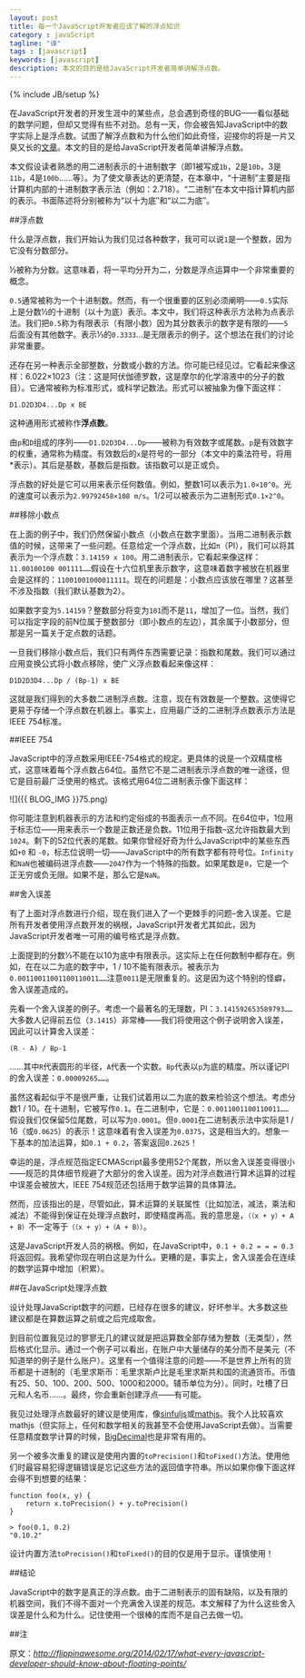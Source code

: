 ```yaml
---
layout: post
title: 每一个JavaScript开发者应该了解的浮点知识
category : javaScript
tagline: "译"
tags : [javascript]
keywords: [javascript]
description: 本文的目的是给JavaScript开发者简单讲解浮点数。
---
```

{% include JB/setup %}

在JavaScript开发者的开发生涯中的某些点，总会遇到奇怪的BUG——看似基础的数学问题，但却又觉得有些不对劲。总有一天，你会被告知JavaScript中的数字实际上是浮点数。试图了解浮点数和为什么他们如此奇怪，迎接你的将是一片又臭又长的[文章](http://docs.oracle.com/cd/E19957-01/806-3568/ncg_goldberg.html)。本文的目的是给JavaScript开发者简单讲解浮点数。

本文假设读者熟悉的用二进制表示的十进制数字（即1被写成`1b`，2是`10b`，3是`11b`，4是`100b`……等）。为了使文章表达的更清楚，在本章中，“十进制”主要是指计算机内部的十进制数字表示法（例如：2.718）。“二进制”在本文中指计算机内部的表示。书面陈述将分别被称为“以十为底″和“以二为底″。

##浮点数

什么是浮点数，我们开始认为我们见过各种数字，我可可以说`1`是一个整数，因为它没有分数部分。

½被称为分数。这意味着，将一平均分开为二，分数是浮点运算中一个非常重要的概念。

`0.5`通常被称为一个十进制数。然而，有一个很重要的区别必须阐明——`0.5`实际上是分数½的十进制（以十为底）表示。本文中，我们将这种表示方法称为点表示法。我们把`0.5`称为有限表示（有限小数）因为其分数表示的数字是有限的——`5`后面没有其他数字。表示⅓的`0.3333`…是无限表示的例子。这个想法在我们的讨论非常重要。 

还存在另一种表示全部整数，分数或小数的方法。你可能已经见过。它看起来像这样：6.022×1023（注：这是阿伏伽德罗数，这是摩尔的化学溶液中的分子的数目）。它通常被称为标准形式，或科学记数法。形式可以被抽象为像下面这样：

	D1.D2D3D4...Dp x BE

这种通用形式被称作**浮点数**。

由`p`和`D`组成的序列——`D1.D2D3D4...Dp`——被称为有效数字或尾数。`p`是有效数字的权重，通常称为精度。有效数后的`x`是符号的一部分（本文中的乘法符号，将用\*表示）。其后是基数，基数后是指数。该指数可以是正或负。

浮点数的好处是它可以用来表示任何数值。例如，整数1可以表示为`1.0×10^0`。光的速度可以表示为`2.99792458×108 m/s`。1/2可以被表示为二进制形式`0.1×2^0`。

##移除小数点

在上面的例子中，我们仍然保留小数点（小数点在数字里面）。当用二进制表示数值的时候，这带来了一些问题。任意给定一个浮点数，比如`π`（PI），我们可以将其表示为一个浮点数：`3.14159 x 100`。用二进制表示，它看起来像这样：`11.00100100 001111……`假设在十六位机里表示数字，这意味着数字被放在机器里会是这样的：`11001001000011111`。现在的问题是：小数点应该放在哪里？这甚至不涉及指数（我们默认基数为2）。

如果数字变为`5.14159`？整数部分将变为`101`而不是`11`，增加了一位。当然，我们可以指定字段的前N位属于整数部分（即小数点的左边），其余属于小数部分，但那是另一篇关于定点数的话题。

一旦我们移除小数点后，我们只有两件东西需要记录：指数和尾数。我们可以通过应用变换公式将小数点移除，使广义浮点数看起来像这样：

	D1D2D3D4...Dp / (Bp-1) x BE

这就是我们得到的大多数二进制浮点数。注意，现在有效数是一个整数。这使得它更易于存储一个浮点数在机器上。事实上，应用最广泛的二进制浮点数表示方法是IEEE 754标准。

##IEEE 754

JavaScript中的浮点数采用IEEE-754格式的规定。更具体的说是一个双精度格式，这意味着每个浮点数占64位。虽然它不是二进制表示浮点数的唯一途径，但它是目前最广泛使用的格式。该格式用64位二进制表示像下面这样：

![]({{ BLOG_IMG }}75.png)

你可能注意到机器表示的方法和约定俗成的书面表示一点不同。在64位中，1位用于标志位——用来表示一个数是正数还是负数。11位用于指数–这允许指数最大到`1024`。剩下的52位代表的尾数。如果你曾经好奇为什么JavaScript中的某些东西如`+0` 和 `-0`，标志位说明一切——JavaScript中的所有数字都有符号位。`Infinity`和`NaN`也被编码进浮点数——`2047`作为一个特殊的指数。如果尾数是`0`，它是一个正无穷或负无限。如果不是，那么它是`NaN`。

##舍入误差

有了上面对浮点数进行介绍，现在我们进入了一个更棘手的问题–舍入误差。它是所有开发者使用浮点数开发的祸根，JavaScript开发者尤其如此，因为JavaScript开发者唯一可用的编号格式是浮点数。

上面提到的分数⅓不能在以10为底中有限表示。这实际上在任何数制中都存在。例如，在在以二为底的数字中，1 / 10不能有限表示。被表示为`0.00110011001100110011……`注意`0011`是无限重复的。这是因为这个特别的怪癖，舍入误差造成的。

先看一个舍入误差的例子。考虑一个最著名的无理数，PI：`3.141592653589793……`大多数人记得前五位（`3.1415`）非常棒——我们将使用这个例子说明舍入误差，因此可以计算舍入误差：

	(R - A) / Bp-1
……其中`R`代表圆形的半径，`A`代表一个实数。`Bp`代表以`p`为底的精度。所以谨记PI的舍入误差：`0.00009265……`。

虽然这看起似乎不是很严重，让我们试着用以二为底的数来检验这个想法。考虑分数1 / 10。在十进制，它被写作`0.1`。在二进制中，它是：`0.0011001100110011……`假设我们仅保留5位尾数，可以写为`0.0001`。但`0.0001`在二进制表示法中实际是1 / 16（或`0.0625`）的表示！这意味着有舍入误差为`0.0375`，这是相当大的。想象一下基本的加法运算，如`0.1 + 0.2`，答案返回`0.2625`！

幸运的是，浮点规范指定ECMAScript最多使用52个尾数，所以舍入误差变得很小——规范的具体细节规避了大部分的舍入误差。因为对浮点数进行算术运算的过程中误差会被放大，IEEE 754规范还包括用于数学运算的具体算法。

然而，应该指出的是，尽管如此，算术运算的关联属性（比如加法，减法，乘法和减法）不能得到保证在处理浮点数时，即使精度再高。我的意思是，`（（x + y）+ A + B）`不一定等于`（（x + y）+（A + B））`。

这是JavaScript开发人员的祸根。例如，在JavaScript中，`0.1 + 0.2 = = = 0.3`将返回假。我希望你现在明白这是为什么。更糟的是，事实上，舍入误差会在连续的数学运算中增加（积累）。

##在JavaScript处理浮点数

设计处理JavaScript数字的问题，已经存在很多的建议，好坏参半。大多数这些建议都是在算数运算之前或之后完成取舍。

到目前位置我见过的寥寥无几的建议就是把运算数全部存储为整数（无类型），然后格式化显示。通过一个例子可以看出，在账户中大量储存的美分而不是美元（不知道举的例子是什么账户）。这里有一个值得注意的问题——不是世界上所有的货币都是十进制的（毛里求斯币：毛里求斯卢比是毛里求斯共和国的流通货币。币值有25、50、100、200、500、1000和2000。辅币单位为分）。同时，吐槽了日元和人名币……。最终，你会重新创建浮点——有可能。

我见过处理浮点数最好的建议是使用库，像[sinfuljs](https://github.com/guipn/sinful.js)或[mathjs](http://mathjs.org/)。我个人比较喜欢mathjs（但实际上，任何和数学相关的我甚至不会使用JavaScript去做）。当需要任意精度数学计算的时候，[BigDecimal](https://github.com/dtrebbien/BigDecimal.js)也是非常有用的。

另一个被多次重复的建议是使用内置的`toPrecision()`和`toFixed()`方法。使用他们时最容易犯得逻辑错误是忘记这些方法的返回值字符串。所以如果你像下面这样会得不到想要的结果：

	function foo(x, y) {
	    return x.toPrecision() + y.toPrecision()
	}
	
	> foo(0.1, 0.2)
	"0.10.2"

设计内置方法`toPrecision()`和`toFixed()`的目的仅是用于显示。谨慎使用！

##结论

JavaScript中的数字是真正的浮点数。由于二进制表示的固有缺陷，以及有限的机器空间，我们不得不面对一个充满舍入误差的规范。本文解释了为什么这些舍入误差是什么和为什么。记住使用一个很棒的库而不是自己去做一切。

##注

原文：*http://flippinawesome.org/2014/02/17/what-every-javascript-developer-should-know-about-floating-points/*